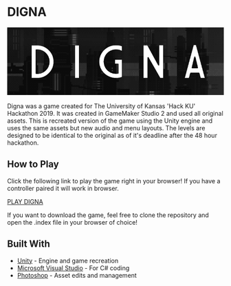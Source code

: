# DIGNA

![](/DignaTitle.png)

Digna was a game created for The University of Kansas 'Hack KU' Hackathon 2019. It was created in GameMaker Studio 2 and used all original assets. This is recreated version of the game using the Unity engine and uses the same assets but new audio and menu layouts. The levels are designed to be identical to the original as of it's deadline after the 48 hour hackathon.

## How to Play

Click the following link to play the game right in your browser! If you have a controller paired it will work in browser.

[PLAY DIGNA](https://drifterino.github.io/digna/)

If you want to download the game, feel free to clone the repository and open the .index file in your browser of choice!

## Built With

* [Unity](https://unity.com/) - Engine and game recreation
* [Microsoft Visual Studio](https://visualstudio.microsoft.com/) - For C# coding
* [Photoshop](https://www.adobe.com/products/photoshop.html) - Asset edits and management